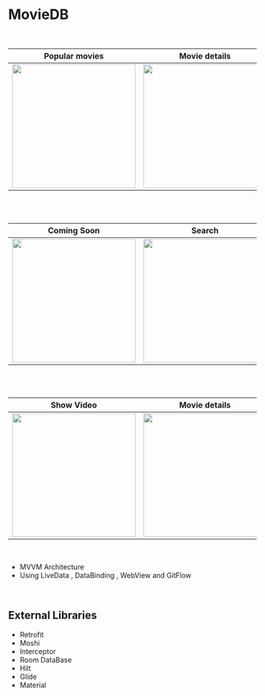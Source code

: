 # MovieDB


<br>

| Popular movies | Movie details | Show Video |
|--|--|--|
| <img src="https://user-images.githubusercontent.com/99007231/184023900-dac6999d-6208-4500-90b3-f7dc88a7f063.png" width=250px> | <img src="https://user-images.githubusercontent.com/99007231/184022622-e68b5be4-7ce0-43ea-a2c1-7bbd2075ae21.png" width=250px> | <img src="https://user-images.githubusercontent.com/99007231/184022771-87c2a7f2-4d38-44a5-91f0-8c3b67d85441.png" width=250px> |
<br>
<br>

| Coming Soon  | Search | Search |
|--|--|--|
| <img src="https://user-images.githubusercontent.com/99007231/184024461-5392aaf5-9372-4641-8dc8-ee12e1ce4325.png" width=250px> | <img src="https://user-images.githubusercontent.com/99007231/184022794-27373295-8892-46fd-9717-550e76a905c0.png" width=250px> | <img src="https://user-images.githubusercontent.com/99007231/184022827-bce8eecd-f4ff-4626-a93c-d59c823a12d3.png" width=250px> |
<br>
<br>

| Show Video | Movie details  | Show Video | 
|--|--|--|
|  <img src="https://user-images.githubusercontent.com/99007231/184024486-4cc2fb1f-3ecd-4f72-8e80-2e19d8f3dc73.png" width=250px> | <img src="https://user-images.githubusercontent.com/99007231/184024504-da1c58b4-d8c7-4f69-a314-34621e1dd028.png" width=250px> | <img src="https://user-images.githubusercontent.com/99007231/184028047-cd3908c9-22b0-40b9-9dd3-aa4ffc53fa90.png" width=250px> |


<br>

 - MVVM Architecture
 - Using LiveData , DataBinding , WebView and GitFlow
 <br>

 
 ## External Libraries 
 - Retrofit
 - Moshi
 - Interceptor
 - Room DataBase
 - Hilt
 - Glide
 - Material






